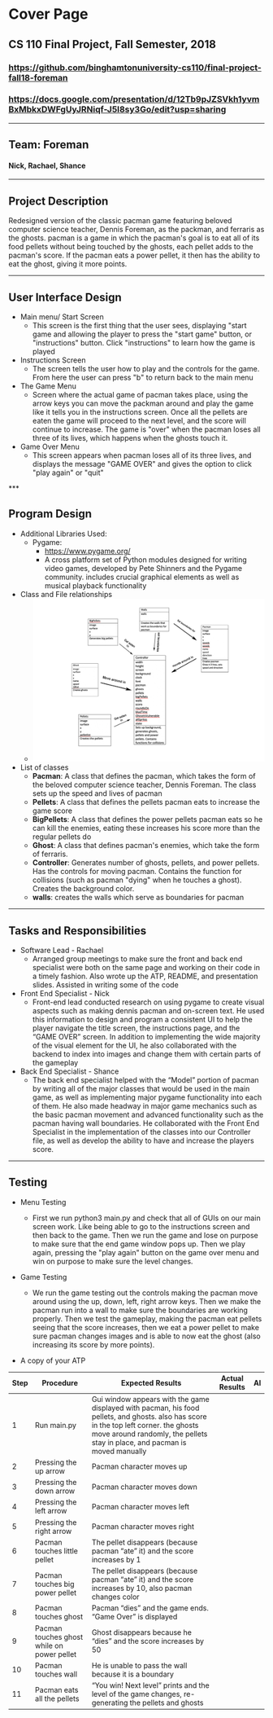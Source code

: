 # Cover Page
## CS 110 Final Project, Fall Semester, 2018
### https://github.com/binghamtonuniversity-cs110/final-project-fall18-foreman
### https://docs.google.com/presentation/d/12Tb9pJZSVkh1yvmBxMbkxDWFgUyJRNiqf-J5I8sy3Go/edit?usp=sharing
***
## Team: Foreman
#### Nick, Rachael, Shance

***

## Project Description
Redesigned version of the classic pacman game featuring beloved computer science teacher, Dennis Foreman, as the packman, and ferraris as the ghosts. pacman is a game in which the pacman's goal is to eat all of its food pellets without being touched by the ghosts, each pellet adds to the pacman's score. If the pacman eats a power pellet, it then has the ability to eat the ghost, giving it more points.
***    

## User Interface Design
* Main menu/ Start Screen
    * This screen is the first thing that the user sees, displaying "start game and allowing the player to press the "start game" button, or "instructions" button. Click "instructions" to learn how the game is played
* Instructions Screen
    * The screen tells the user how to play and the controls for the game. From here the user can press "b" to return back to the main menu
* The Game Menu
    * Screen where the actual game of pacman takes place, using the arrow keys you can move the packman around and play the game like it tells you in the instructions screen. Once all the pellets are eaten the game will proceed to the next level, and the score will continue to increase. The game is "over" when the pacman loses all three of its lives, which happens when the ghosts touch it.
* Game Over Menu
    * This screen appears when pacman loses all of its three lives, and displays the message "GAME OVER" and gives the option to click "play again" or "quit"
<paste each screen menu here>
***        

## Program Design
* Additional Libraries Used:
    * Pygame:
        * https://www.pygame.org/
        * A cross platform set of Python modules designed for writing video games, developed by Pete Shinners and the Pygame community. includes crucial graphical elements as well as musical playback functionality
* Class and File relationships
    * ![](class_relations.jpg)
* List of classes
    * **Pacman**: A class that defines the pacman, which takes the form of the beloved computer science teacher, Dennis Foreman. The class sets up the speed and lives of pacman
    * **Pellets**: A class that defines the pellets pacman eats to increase the game score
    * **BigPellets**: A class that defines the power pellets pacman eats so he can kill the enemies, eating these increases his score more than the regular pellets do
    * **Ghost**: A class that defines pacman's enemies, which take the form of ferraris.
    * **Controller**: Generates number of ghosts, pellets, and power pellets. Has the controls for moving pacman. Contains the function for collisions (such as pacman "dying" when he touches a ghost). Creates the background color.
    * **walls**: creates the walls which serve as boundaries for pacman
***

## Tasks and Responsibilities
* Software Lead - Rachael
    * Arranged group meetings to make sure the front and back end specialist were both on the same page and working on their code in a timely fashion. Also wrote up the ATP, README, and presentation slides. Assisted in writing some of the code
* Front End Specialist - Nick
    * Front-end lead conducted research on using pygame to create visual aspects such as making dennis pacman and on-screen text. He used this information to design and program a consistent UI to help the player navigate the title screen, the instructions page, and the “GAME OVER” screen. In addition to implementing the wide majority of the visual element for the UI, he also collaborated with the backend to index into images and change them with certain parts of the gameplay
* Back End Specialist - Shance
    * The back end specialist helped with the “Model” portion of pacman by writing all of the major classes that would be used in the main game, as well as implementing major pygame functionality into each of them. He also made headway in major game mechanics such as the basic pacman movement and advanced functionality such as the pacman having wall boundaries. He collaborated with the Front End Specialist in the implementation of the classes into our Controller file, as well as develop the ability to have and increase the players score.
***

## Testing
* Menu Testing
    * First we run python3 main.py and check that all of GUIs on our main screen work. Like being able to go to the instructions screen and then back to the game. Then we run the game and lose on purpose to make sure that the end game window pops up. Then we play again, pressing the "play again" button on the game over menu and win on purpose to make sure the level changes.
* Game Testing
    * We run the game testing out the controls making the pacman move around using the up, down, left, right arrow keys. Then we make the pacman run into a wall to make sure the boundaries are working properly. Then we test the gameplay, making the pacman eat pellets seeing that the score increases, then we eat a power pellet to make sure pacman changes images and is able to now eat the ghost (also increasing its score by more points).

* A copy of your ATP

| Step | Procedure | Expected Results | Actual Results | Al |
| --- | --- | --- | --- | --- |
| 1 | Run main.py | Gui window appears with the game displayed with pacman, his food pellets, and ghosts. also has score in the top left corner. the ghosts move around randomly, the pellets stay in place, and pacman is moved manually |   |   |
| 2 | Pressing the up arrow | Pacman character moves up |   |   |
| 3 | Pressing the down arrow | Pacman character moves down |   |   |
| 4 | Pressing the left arrow | Pacman character moves left |   |   |
| 5 | Pressing the right arrow | Pacman character moves right |   |   |
| 6 | Pacman touches little pellet | The pellet disappears (because pacman “ate” it) and the score increases by 1 |   |   |
| 7 | Pacman touches big power pellet | The pellet disappears (because pacman “ate” it) and the score increases by 10, also pacman changes color |   |   |
| 8 | Pacman touches ghost | Pacman “dies” and the game ends. “Game Over” is displayed |   |   |
| 9 | Pacman touches ghost while on power pellet | Ghost disappears because he “dies” and the score increases by 50 |   |   |
| 10 | Pacman touches wall | He is unable to pass the wall because it is a boundary |   |   |
| 11 | Pacman eats all the pellets | “You win! Next level” prints and the level of the game changes, re-generating the pellets and ghosts |   |   |
